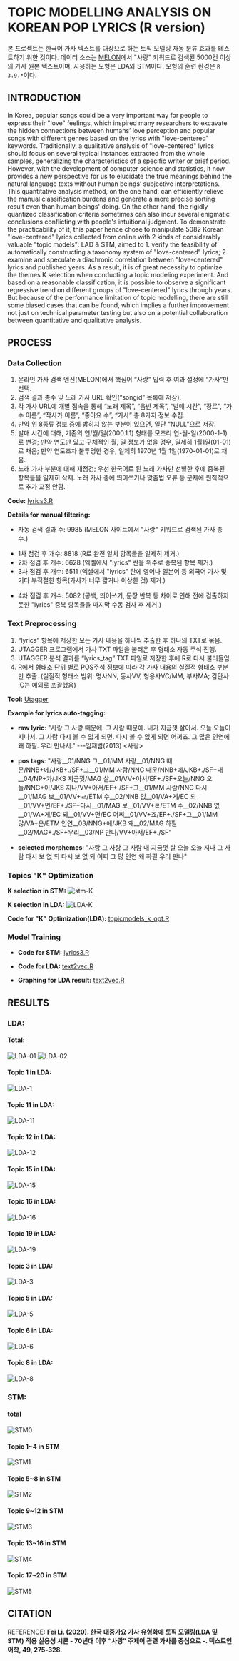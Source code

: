 # TOPIC MODELLING ANALYSIS ON KOREAN POP LYRICS (R version)
본 프로젝트는 한국어 가사 텍스트를 대상으로 하는 토픽 모델링 자동 분류 효과를 테스트하기 위한 것이다. 데이터 소스는 [MELON](https://www.melon.com/)에서 "사랑" 키워드로 검색된 5000건 이상의 가사 원본 텍스트이며, 사용하는 모형은 LDA와 STM이다. 모형의 훈련 환경은 `R 3.9.*`이다.

## INTRODUCTION
In Korea, popular songs could be a very important way for people to express their "love" feelings, which inspired many researchers to excavate the hidden connections between humans’ love perception and popular songs with different genres based on the lyrics with "love-centered" keywords. Traditionally, a qualitative analysis of "love-centered" lyrics should focus on several typical instances extracted from the whole samples, generalizing the characteristics of a specific writer or brief period. However, with the development of computer science and statistics, it now provides a new perspective for us to elucidate the true meanings behind the natural language texts without human beings’ subjective interpretations. This quantitative analysis method, on the one hand, can efficiently relieve the manual classification burdens and generate a more precise sorting result even than human beings' doing. On the other hand, the rigidly quantized classification criteria sometimes can also incur several enigmatic conclusions conflicting with people's intuitional judgment. To demonstrate the practicability of it, this paper hence chose to manipulate 5082 Korean "love-centered" lyrics collected from online with 2 kinds of considerably valuable "topic models": LAD & STM, aimed to 1. verify the feasibility of automatically constructing a taxonomy system of "love-centered" lyrics; 2. examine and speculate a diachronic correlation between "love-centered" lyrics and published years. As a result, it is of great necessity to optimize the themes K selection when conducting a topic modeling experiment. And based on a reasonable classification, it is possible to observe a significant regressive trend on different groups of "love-centered" lyrics through years. But because of the performance limitation of topic modelling, there are still some biased cases that can be found, which implies a further improvement not just on technical parameter testing but also on a potential collaboration between quantitative and qualitative analysis.

## PROCESS
### Data Collection
1. 온라인 가사 검색 엔진(MELON)에서 핵심어 “사랑” 입력 후 여과 설정에 “가사”만 선택.
2. 검색 결과 총수 및 노래 가사 URL 확인(“songid” 목록에 저장).
3. 각 가사 URL에 개별 접속을 통해 “노래 제목”, “음반 제목”, “발매 시간”, “장르”, “가수 이름”, “작사가 이름”, “좋아요 수”, “가사” 총 8가지 정보 수집.
4. 만약 위 8종류 정보 중에 밝히지 않는 부분이 있으면, 일단 “NULL”으로 저장.
5. 발매 시간에 대해, 기존의 연/월/일(2000.1.1) 형태를 모조리 연-월-일(2000-1-1)로 변경; 만약 연도만 있고 구체적인 월, 일 정보가 없을 경우, 일제히 1월1일(01-01)로 채움; 만약 연도조차 불투명한 경우, 일제히 1970년 1월 1일(1970-01-01)로 채움.
6. 노래 가사 부분에 대해 재점검; 우선 한국어로 된 노래 가사만 선별한 후에 중복된 항목들을 일제히 삭제. 노래 가사 중에 띄어쓰기나 맞춤법 오류 등 문제에 원칙적으로 추가 교정 안함.

**Code:** [lyrics3.R](./codes/lyrics3.R "코드 상반부 참조")

**Details for manual filtering:**
* 자동 검색 결과 수: 9985 (MELON 사이트에서 "사랑" 키워드로 검색된 가사 총수.)
- 1차 점검 후 개수: 8818 (R로 완전 일치 항목들을 일제히 제거.)
- 2차 점검 후 개수: 6628 (엑셀에서 "lyrics" 란을 위주로 중복된 항목 제거.)
- 3차 점검 후 개수: 6511 (엑셀에서 "lyrics" 란에 영어나 일본어 등 외국어 가사 및 기타 부적절한 항목(가사가 너무 짧거나 이상한 것) 제거.)
* 4차 점검 후 개수: 5082 (공백, 띄어쓰기, 문장 반복 등 차이로 인해 전에 검출하지 못한 "lyrics" 중복 항목들을 마지막 수동 검사 후 제거.)


### Text Preprocessing
1. “lyrics” 항목에 저장한 모든 가사 내용을 하나씩 추출한 후 하나의 TXT로 묶음.
2. UTAGGER 프로그램에서 가사 TXT 파일을 불러온 후 형태소 자동 주석 진행.
3. UTAGGER 분석 결과를 “lyrics_tag” TXT 파일로 저장한 후에 R로 다시 불러들임.
4. R에서 형태소 단위 별로 POS주석 정보에 따라 각 가사 내용의 실질적 형태소 부분만 추출. (실질적 형태소 범위: 명사NN, 동사VV, 형용사VC/MM, 부사MA; 감탄사IC는 예외로 포괄했음)

**Tool:** [Utagger](http://nlplab.ulsan.ac.kr/doku.php?id=utagger "stop")

**Example for lyrics auto-tagging:**
* **raw lyric**: "사랑 그 사랑 때문에. 그 사람 때문에. 내가 지금껏 살아서. 오늘 오늘이 지나서. 그 사람 다시 볼 수 없게 되면. 다시 볼 수 없게 되면 어쩌죠. 그 많은 인연에 왜 하필. 우리 만나서." ---임재범(2013) <사랑>
- **pos tags**: "사랑__01/NNG 그__01/MM 사랑__01/NNG 때문/NNB+에/JKB+./SF+그__01/MM 사람/NNG 때문/NNB+에/JKB+./SF+내__04/NP+가/JKS 지금껏/MAG 살__01/VV+아서/EF+./SF+오늘/NNG 오늘/NNG+이/JKS 지나/VV+아서/EF+./SF+그__01/MM 사람/NNG 다시__01/MAG 보__01/VV+ㄹ/ETM 수__02/NNB 없__01/VA+게/EC 되__01/VV+면/EF+./SF+다시__01/MAG 보__01/VV+ㄹ/ETM 수__02/NNB 없__01/VA+게/EC 되__01/VV+면/EC 어쩌__01/VV+죠/EF+./SF+그__01/MM 많/VA+은/ETM 인연__03/NNG+에/JKB 왜__02/MAG 하필__02/MAG+./SF+우리__03/NP 만나/VV+아서/EF+./SF"
* **selected morphemes**: "사랑 그 사랑 그 사람 내 지금껏 살 오늘 오늘 지나 그 사람 다시 보 없 되 다시 보 없 되 어쩌 그 많 인연 왜 하필 우리 만나"

### Topics "K" Optimization
**K selection in STM:**
![stm-K](./plottings/stm_k_new1.png)

**K selection in LDA:**
![LDA-K](./plottings/lda_k_tunes.png)

**Code for "K" Optimization(LDA):** [topicmodels_k_opt.R](./codes/topicmodels_k_opt.R "stop")

### Model Training
* **Code for STM:** [lyrics3.R](./codes/lyrics3.R "코드 마지막 부분 참조")
- **Code for LDA:** [text2vec.R](./codes/text2vec.R "코드 상반부 참조")
* **Graphing for LDA result:** [text2vec.R](./codes/text2vec.R "코드 후반부 참조")

## RESULTS

### LDA:
#### Total:
![LDA-01](./plottings/LDA_01.png "전체 분류 결과")
![LDA-02](./plottings/LDA_02.png "특징적 어휘 분포 순위")

#### Topic 1 in LDA:
![LDA-1](./plottings/LDA1.png "1번 토픽 결과")
#### Topic 11 in LDA:
![LDA-11](./plottings/LDA11.png "11번 토픽 결과")
#### Topic 12 in LDA:
![LDA-12](./plottings/LDA12.png "12번 토픽 결과")
#### Topic 15 in LDA:
![LDA-15](./plottings/LDA15.png "15번 토픽 결과")
#### Topic 16 in LDA:
![LDA-16](./plottings/LDA16.png "16번 토픽 결과")
#### Topic 19 in LDA:
![LDA-19](./plottings/LDA19.png "19번 토픽 결과")
#### Topic 3 in LDA:
![LDA-3](./plottings/LDA3.png "3번 토픽 결과")
#### Topic 5 in LDA:
![LDA-5](./plottings/LDA5.png "5번 토픽 결과")
#### Topic 6 in LDA:
![LDA-6](./plottings/LDA6.png "6번 토픽 결과")
#### Topic 8 in LDA:
![LDA-8](./plottings/LDA8.png "8번 토픽 결과")


### STM:
#### total
![STM0](./plottings/stm0.jpg "전부 토픽 비율 분포")
#### Topic 1~4 in STM
![STM1](./plottings/stm_1.png "1(상좌), 2(상우), 3(하좌), 4(하우)")
#### Topic 5~8 in STM
![STM2](./plottings/stm_2.png "5(상좌), 6(상우), 7(하좌), 8(하우)")
#### Topic 9~12 in STM
![STM3](./plottings/stm_3.png "9(상좌), 10(상우), 11(하좌), 12(하우)")
#### Topic 13~16 in STM
![STM4](./plottings/stm_4.png "13(상좌), 14(상우), 15(하좌), 16(하우)")
#### Topic 17~20 in STM
![STM5](./plottings/stm_5.png "17(상좌), 18(상우), 19(하좌), 20(하우)")

## CITATION

REFERENCE: **Fei Li. (2020). 한국 대중가요 가사 유형화에 토픽 모델링(LDA 및 STM) 적용 실용성 시론 - 70년대 이후 “사랑” 주제어 관련 가사를 중심으로 -. 텍스트언어학, 49, 275-328.**
